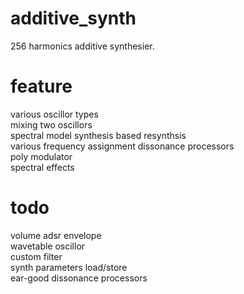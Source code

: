 # additive_synth  
  256 harmonics additive synthesier.
# feature  
  various oscillor types  
  mixing two oscillors  
  spectral model synthesis based resynthsis  
  various frequency assignment dissonance processors  
  poly modulator  
  spectral effects  
# todo
  volume adsr envelope  
  wavetable oscillor  
  custom filter  
  synth parameters load/store  
  ear-good dissonance processors  